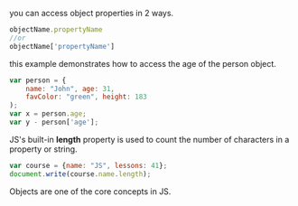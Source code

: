 you can access object properties in 2 ways.

```jsx
objectName.propertyName
//or
objectName['propertyName']
```

this example demonstrates how to access the age of the person object.

```jsx
var person = {
	name: "John", age: 31,
	favColor: "green", height: 183
);
var x = person.age;
var y - person['age'];
```

JS's built-in **length** property is used to count the number of characters in a property or string.

```jsx
var course = {name: "JS", lessons: 41};
document.write(course.name.length);
```

Objects are one of the core concepts in JS.